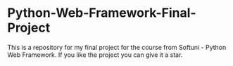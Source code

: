 # Python-Web-Framework-Final-Project
This is a repository for my final project for the course from Softuni - Python Web Framework. If you like the project you can give it a star.
